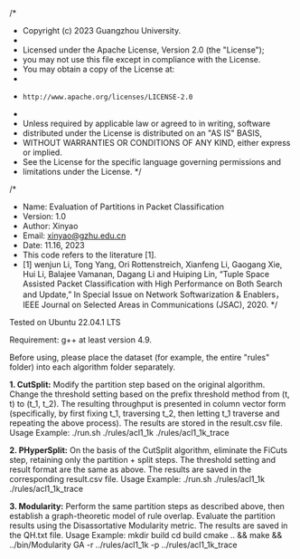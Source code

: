 /*
* Copyright (c) 2023 Guangzhou University.
*
* Licensed under the Apache License, Version 2.0 (the "License");
* you may not use this file except in compliance with the License.
* You may obtain a copy of the License at:
*
*     http://www.apache.org/licenses/LICENSE-2.0
*
* Unless required by applicable law or agreed to in writing, software
* distributed under the License is distributed on an "AS IS" BASIS,
* WITHOUT WARRANTIES OR CONDITIONS OF ANY KIND, either express or implied.
* See the License for the specific language governing permissions and
* limitations under the License.
*/

/*
* Name: Evaluation of Partitions in Packet Classification
* Version: 1.0
* Author: Xinyao
* Email: xinyao@gzhu.edu.cn
* Date: 11.16, 2023
* This code refers to the literature [1].
* [1] wenjun Li, Tong Yang, Ori Rottenstreich, Xianfeng Li, Gaogang Xie, Hui Li, Balajee Vamanan, Dagang Li and Huiping Lin, “Tuple Space Assisted Packet Classification with High Performance on Both Search and Update,” In Special Issue on Network Softwarization & Enablers，IEEE Journal on Selected Areas in Communications (JSAC), 2020.
*/

Tested on Ubuntu 22.04.1 LTS 

Requirement:
g++ at least version 4.9.


Before using, please place the dataset (for example, the entire "rules" folder) into each algorithm folder separately.

**1. CutSplit:**
Modify the partition step based on the original algorithm. Change the threshold setting based on the prefix threshold method from (t, t) to (t_1, t_2). The resulting throughput is presented in column vector form (specifically, by first fixing t_1, traversing t_2, then letting t_1 traverse and repeating the above process). The results are stored in the result.csv file.
Usage Example:
./run.sh ./rules/acl1_1k ./rules/acl1_1k_trace

**2. PHyperSplit:**
On the basis of the CutSplit algorithm, eliminate the FiCuts step, retaining only the partition + split steps. The threshold setting and result format are the same as above. The results are saved in the corresponding result.csv file.
Usage Example:
./run.sh  ./rules/acl1_1k  ./rules/acl1_1k_trace

**3. Modularity:**
Perform the same partition steps as described above, then establish a graph-theoretic model of rule overlap. Evaluate the partition results using the Disassortative Modularity metric. The results are saved in the QH.txt file.
Usage Example:
mkdir build
cd build
cmake .. && make && ../bin/Modularity GA -r ../rules/acl1_1k  -p ../rules/acl1_1k_trace



